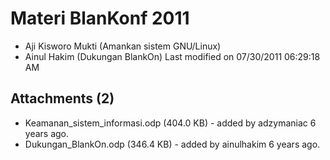 # Materi BlanKonf 2011
  * Aji Kisworo Mukti (Amankan sistem GNU/Linux)
  * Ainul Hakim (Dukungan BlankOn)
Last modified on 07/30/2011 06:29:18 AM

## Attachments (2)
  * Keamanan_sistem_informasi.odp​ (404.0 KB) - added by adzymaniac 6 years
      ago.
  * Dukungan_BlankOn.odp​ (346.4 KB) - added by ainulhakim 6 years ago.

